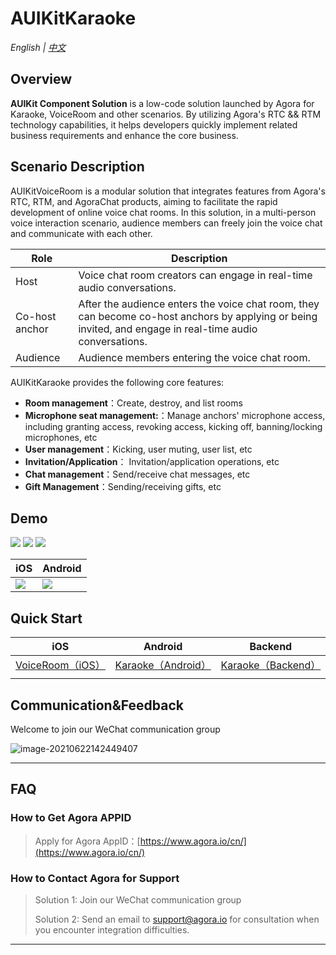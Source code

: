 # AUIKitKaraoke

*English | [中文](README.zh.md)*

## Overview

**AUIKit Component Solution** is a low-code solution launched by Agora for Karaoke, VoiceRoom and other scenarios. By utilizing Agora's RTC && RTM technology capabilities, it helps developers quickly implement related business requirements and enhance the core business.

## Scenario Description

AUIKitVoiceRoom is a modular solution that integrates features from Agora's RTC, RTM, and AgoraChat products, aiming to facilitate the rapid development of online voice chat rooms. In this solution, in a multi-person voice interaction scenario, audience members can freely join the voice chat and communicate with each other.


| Role           | Description                                                                                                                                               |
|----------------|-----------------------------------------------------------------------------------------------------------------------------------------------------------|
| Host           | Voice chat room creators can engage in real-time audio conversations.                                                                                     |
| Co-host anchor | After the audience enters the voice chat room, they can become co-host anchors by applying or being invited, and engage in real-time audio conversations. |
| Audience       | Audience members entering the voice chat room.                                                                                                            |

AUIKitKaraoke provides the following core features:
- **Room management**：Create, destroy, and list rooms
- **Microphone seat management:**：Manage anchors' microphone access, including granting access, revoking access, kicking off, banning/locking microphones, etc
- **User management**：Kicking, user muting, user list, etc
- **Invitation/Application**： Invitation/application operations, etc
- **Chat management**：Send/receive chat messages, etc
- **Gift Management**：Sending/receiving gifts, etc



## Demo
  ![](https://fullapp.oss-cn-beijing.aliyuncs.com/uikit/readme/IMG_8055.PNG)  ![](https://fullapp.oss-cn-beijing.aliyuncs.com/uikit/readme/IMG_8056.PNG?x-oss-process=image/resize,w_200)  ![](https://fullapp.oss-cn-beijing.aliyuncs.com/uikit/readme/IMG_8057.PNG) 

| iOS                                                          | Android                                                      |
| ------------------------------------------------------------ | ------------------------------------------------------------ |
| ![](https://fullapp.oss-cn-beijing.aliyuncs.com/uikit/qrcode/voiceroom_ios.png) | ![](https://download.agora.io/demo/release/android_uikit_karaoke_demo_1.0.0.png) |

## Quick Start

| iOS                           | Android                                                                                  | Backend                                                                                  |
|-------------------------------|------------------------------------------------------------------------------------------|------------------------------------------------------------------------------------------|
| [VoiceRoom（iOS）](iOS/Example) | [Karaoke（Android）](https://github.com/AgoraIO-Community/AUIKitKaraoke/tree/main/Android) | [Karaoke（Backend）](https://github.com/AgoraIO-Community/AUIKitKaraoke/tree/main/backend) |
|                               |                                                                                          |                                                                                          |


## Communication&Feedback

Welcome to join our WeChat communication group

![image-20210622142449407](https://download.agora.io/null/karaoke-uikit-wechat-pic.jpg)



---

## FAQ

### How to Get Agora APPID

> Apply for Agora AppID：[https://www.agora.io/cn/](https://www.agora.io/cn/)


### How to Contact Agora for Support

> Solution 1: Join our WeChat communication group
>
> Solution 2: Send an email to support@agora.io for consultation when you encounter integration difficulties.

---